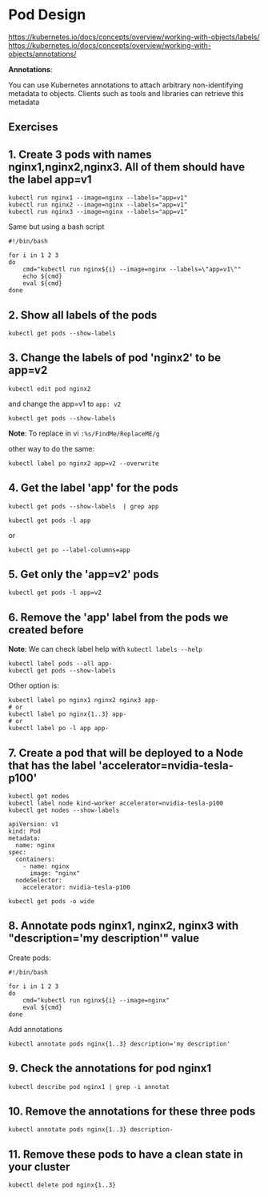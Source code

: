 # Pod Design

https://kubernetes.io/docs/concepts/overview/working-with-objects/labels/
https://kubernetes.io/docs/concepts/overview/working-with-objects/annotations/

**Annotations**:

You can use Kubernetes annotations to attach arbitrary non-identifying metadata to objects. Clients such as tools and libraries can retrieve this metadata

## Exercises

## 1. Create 3 pods with names nginx1,nginx2,nginx3. All of them should have the label app=v1

```
kubectl run nginx1 --image=nginx --labels="app=v1"
kubectl run nginx2 --image=nginx --labels="app=v1"
kubectl run nginx3 --image=nginx --labels="app=v1"
```

Same but using a bash script

```
#!/bin/bash

for i in 1 2 3
do
    cmd="kubectl run nginx${i} --image=nginx --labels=\"app=v1\""
    echo ${cmd}
    eval ${cmd}
done
```

## 2. Show all labels of the pods

```
kubectl get pods --show-labels   
```

## 3. Change the labels of pod 'nginx2' to be app=v2

```
kubectl edit pod nginx2 
```

and change the app=v1 to `app: v2`

```
kubectl get pods --show-labels  
```

**Note**: To replace in vi `:%s/FindMe/ReplaceME/g`

other way to do the same:

```
kubectl label po nginx2 app=v2 --overwrite
```

## 4. Get the label 'app' for the pods

```
kubectl get pods --show-labels  | grep app 
```

```
kubectl get pods -l app
``` 
or 
```
kubectl get po --label-columns=app
```

## 5. Get only the 'app=v2' pods

```
kubectl get pods -l app=v2
```

## 6. Remove the 'app' label from the pods we created before

**Note**: We can check label help with `kubectl labels --help`

```
kubectl label pods --all app-
kubectl get pods --show-labels
```

Other option is:

```
kubectl label po nginx1 nginx2 nginx3 app-
# or
kubectl label po nginx{1..3} app-
# or
kubectl label po -l app app-
```

## 7. Create a pod that will be deployed to a Node that has the label 'accelerator=nvidia-tesla-p100'

```
kubectl get nodes
kubectl label node kind-worker accelerator=nvidia-tesla-p100
kubectl get nodes --show-labels
```

```
apiVersion: v1
kind: Pod
metadata:
  name: nginx
spec:
  containers:
    - name: nginx
      image: "nginx"
  nodeSelector:
    accelerator: nvidia-tesla-p100
```

```
kubectl get pods -o wide
```

## 8. Annotate pods nginx1, nginx2, nginx3 with "description='my description'" value

Create pods:

```
#!/bin/bash

for i in 1 2 3
do 
    cmd="kubectl run nginx${i} --image=nginx"
    eval ${cmd}
done
```

Add annotations

```
kubectl annotate pods nginx{1..3} description='my description'  
```

## 9. Check the annotations for pod nginx1

```
kubectl describe pod nginx1 | grep -i annotat
```

## 10. Remove the annotations for these three pods

```
kubectl annotate pods nginx{1..3} description-
```

## 11. Remove these pods to have a clean state in your cluster

```
kubectl delete pod nginx{1..3}
```